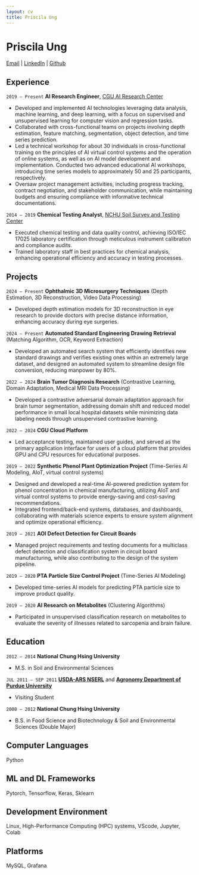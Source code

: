 ```yaml
---
layout: cv
title: Priscila Ung
---
```

# Priscila Ung
<div id="webaddress">
<a href="mailto:pici9218@gmail.com">Email</a>
| <a href="https://www.linkedin.com/in/priscilaung">LinkedIn</a>
| <a href="https://github.com/Poopogen">Github</a> 
</div>



## Experience
`2019 – Present`
__AI Research Engineer__, [CGU AI Research Center](https://www.cgu.edu.tw/aic-en)
- Developed and implemented AI technologies leveraging data analysis, machine learning, and deep learning, with a focus on supervised and unsupervised learning for computer vision and regression tasks.
- Collaborated with cross-functional teams on projects involving depth estimation, feature matching, segmentation, object detection, and time series prediction.
- Led a technical workshop for about 30 individuals in cross-functional training on the principles of AI virtual control systems and the operation of online systems, as well as on AI model development and implementation. Conducted two advanced educational AI workshops, introducing time series models to approximately 50 and 25 participants, respectively.
- Oversaw project management activities, including progress tracking, contract negotiation, and stakeholder communication, while maintaining budgets and ensuring compliance with informative technical documentations.


`2014 – 2019`
__Chemical Testing Analyst__, [NCHU Soil Survey and Testing Center](https://sstc.nchu.edu.tw/EN/index)
- Executed chemical testing and data quality control, achieving ISO/IEC 17025 laboratory certification through meticulous instrument calibration and compliance audits.
- Trained laboratory staff in best practices for chemical analysis, enhancing operational efficiency and accuracy in testing processes.




## Projects
`2024 – Present`
__Ophthalmic 3D Microsurgery Techniques__ (Depth Estimation, 3D Reconstruction, Video Data Processing)
- Developed depth estimation models for 3D reconstruction in eye research to provide doctors with precise distance information, enhancing accuracy during eye surgeries.

`2024 – Present`
__Automated Standard Engineering Drawing Retrieval__ (Matching Algorithm, OCR, Keyword Extraction)
- Developed an automated search system that efficiently identifies new standard drawings and verifies existing ones within an extremely large dataset, and designed an automated system to streamline design file conversion, reducing manpower by 80%.

`2022 – 2024`
__Brain Tumor Diagnosis Research__ (Contrastive Learning, Domain Adaptation, Medical MRI Data Processing)
- Developed a contrastive adversarial domain adaptation approach for brain tumor segmentation, addressing domain shift and reduced model performance in small local hospital datasets while minimizing data labeling needs through unsupervised contrastive learning.

`2022 – 2024`
__CGU Cloud Platform__ 
- Led acceptance testing, maintained user guides, and served as the primary application interface for users of a cloud platform that provides GPU and CPU resources for educational purposes.

`2019 – 2022`
__Synthetic Phenol Plant Optimization Project__ (Time-Series AI Modeling, AIoT, virtual control systems)
- Designed and developed a real-time AI-powered prediction system for phenol concentration in chemical manufacturing, utilizing AIoT and virtual control systems to provide energy-saving and cost-saving recommendations.
- Integrated frontend/back-end systems, databases, and dashboards, collaborating with materials science experts to ensure system alignment and optimize operational efficiency.

`2019 – 2021`
__AOI Defect Detection for Circuit Boards__
- Managed project requirements and testing documents for a multiclass defect detection and classification system in circuit board manufacturing, while also contributing to the design of the system pipeline.
  
`2019 – 2020`
__PTA Particle Size Control Project__ (Time-Series AI Modeling)
- Developed time-series AI models for predicting PTA particle size to improve product quality.

`2019 – 2020`
__AI Research on Metabolites__ (Clustering Algorithms)
- Participated in unsupervised classification research on metabolites to evaluate the severity of illnesses related to sarcopenia and brain failure.




## Education
`2012 – 2014`
__National Chung Hsing University__
- M.S. in Soil and Environmental Sciences

`JUL 2011 – SEP 2011`
 [__USDA-ARS NSERL__](https://www.ars.usda.gov/midwest-area/west-lafayette-in/national-soil-erosion-research/) and [__Agronomy Department of Purdue University__](https://ag.purdue.edu/department/agry/index.html)
- Visiting Student 

`2008 – 2012`
__National Chung Hsing University__
- B.S. in Food Science and Biotechnology & Soil and Environmental Sciences (Double Major)


## Computer Languages 
Python

## ML and DL Frameworks 
Pytorch, Tensorflow, Keras, Sklearn

## Development Environment 
Linux, High-Performance Computing (HPC) systems, VScode, Jupyter, Colab

## Platforms 
MySQL, Grafana




<!-- ### Footer

Last updated: May 2013 -->


